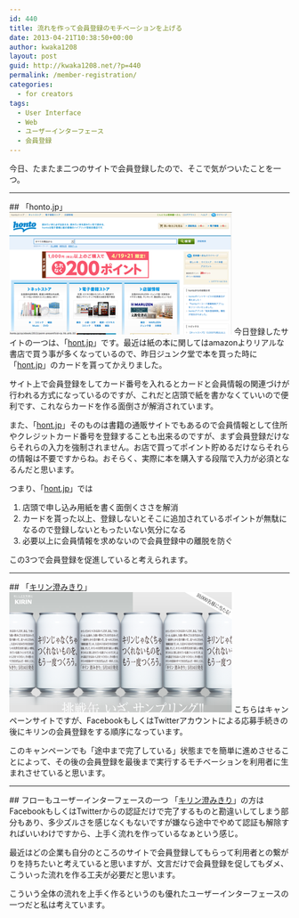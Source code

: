 ```yaml
---
id: 440
title: 流れを作って会員登録のモチベーションを上げる
date: 2013-04-21T10:38:50+00:00
author: kwaka1208
layout: post
guid: http://kwaka1208.net/?p=440
permalink: /member-registration/
categories:
  - for creators
tags:
  - User Interface
  - Web
  - ユーザーインターフェース
  - 会員登録
---
```

今日、たまたま二つのサイトで会員登録したので、そこで気がついたことを一つ。
<hr>
## 「honto.jp」
<img src="/assets/images/2013/04/honto.png" alt="honto.jp" width="400" height="220" class="alignnone size-full wp-image-441" />
今日登録したサイトの一つは、「<a href="http://honto.jp/">hont.jp</a>」です。最近は紙の本に関してはamazonよりリアルな書店で買う事が多くなっているので、昨日ジュンク堂で本を買った時に「<a href="http://honto.jp/">hont.jp</a>」のカードを貰ってかえりました。

サイト上で会員登録をしてカード番号を入れるとカードと会員情報の関連づけが行われる方式になっているのですが、これだと店頭で紙を書かなくていいので便利です、これならカードを作る面倒さが解消されています。

また、「<a href="http://honto.jp/">hont.jp</a>」そのものは書籍の通販サイトでもあるので会員情報として住所やクレジットカード番号を登録することも出来るのですが、まず会員登録だけならそれらの入力を強制されません。お店で買ってポイント貯めるだけならそれらの情報は不要ですからね。おそらく、実際に本を購入する段階で入力が必須となるんだと思います。

つまり、「<a href="http://honto.jp/">hont.jp</a>」では
<ol>
<li>店頭で申し込み用紙を書く面倒くささを解消</li>
<li>カードを貰った以上、登録しないとそこに追加されているポイントが無駄になるので登録しないともったいない気分になる</li>
<li>必要以上に会員情報を求めないので会員登録中の離脱を防ぐ</li>
</ol>
この3つで会員登録を促進していると考えられます。
<hr>
## 「<a href="http://sumikiri.jp/">キリン澄みきり</a>」
<img src="/assets/images/2013/04/sumikiri.png" alt="澄みきり" width="400" height="216" class="alignnone size-full wp-image-442" />
こちらはキャンペーンサイトですが、FacebookもしくはTwitterアカウントによる応募手続きの後にキリンの会員登録をする順序になっています。

このキャンペーンでも「途中まで完了している」状態までを簡単に進めさせることによって、その後の会員登録を最後まで実行するモチベーションを利用者に生まれさせていると思います。
<hr>
## フローもユーザーインターフェースの一つ
「<a href="http://sumikiri.jp/">キリン澄みきり</a>」の方はFacebookもしくはTwitterからの認証だけで完了するものと勘違いしてしまう部分もあり、多少ズルさを感じなくもないですが嫌なら途中でやめて認証も解除すればいいわけですから、上手く流れを作っているなぁという感じ。

最近はどの企業も自分のところのサイトで会員登録してもらって利用者との繋がりを持ちたいと考えていると思いますが、文言だけで会員登録を促してもダメ、こういった流れを作る工夫が必要だと思います。

こういう全体の流れを上手く作るというのも優れたユーザーインターフェースの一つだと私は考えています。